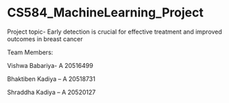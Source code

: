 # CS584_MachineLearning_Project
Project topic- Early detection is crucial for effective treatment and improved outcomes in breast cancer


Team Members:

Vishwa Babariya- A 20516499

Bhaktiben Kadiya – A 20518731

Shraddha Kadiya – A 20520127 
